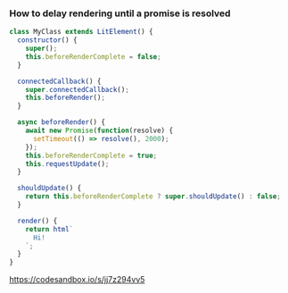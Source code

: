 ### How to delay rendering until a promise is resolved

```js
class MyClass extends LitElement() {
  constructor() {
    super();
    this.beforeRenderComplete = false;
  }

  connectedCallback() {
    super.connectedCallback();
    this.beforeRender();
  }

  async beforeRender() {
    await new Promise(function(resolve) {
      setTimeout(() => resolve(), 2000);
    });
    this.beforeRenderComplete = true;
    this.requestUpdate();
  }

  shouldUpdate() {
    return this.beforeRenderComplete ? super.shouldUpdate() : false;
  }

  render() {
    return html`
      Hi!
    `;
  }
}
```

https://codesandbox.io/s/jj7z294vv5
